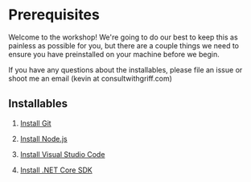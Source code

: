 # Prerequisites

Welcome to the workshop!  We're going to do our best to keep this as painless as possible for you, but there are a couple things we need to ensure you have preinstalled on your machine before we begin.

If you have any questions about the installables, please file an issue or shoot me an email (kevin at consultwithgriff.com)

## Installables

1. [Install Git](https://git-scm.com/book/en/v2/Getting-Started-Installing-Git)

2. [Install Node.js](https://nodejs.org/en/download/)

3. [Install Visual Studio Code](https://code.visualstudio.com/docs/setup/getting-started)

4. [Install .NET Core SDK](https://www.microsoft.com/net/download/core#/net-core-sdk-current)

